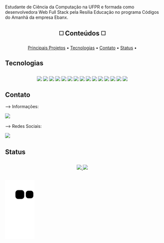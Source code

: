 <br>

<p>Estudante de Ciência da Computação na UFPR e formada como desenvolvedora Web Full Stack pela Resilia Educação no programa Códigos do Amanhã da empresa Ebanx.
 
##

<h2 align='center'>◻️ Conteúdos ◻️</h2>

<p align="center">
 <a href="#principais-projetos"> Principais Projetos</a> •
 <a href="#tecnologias">Tecnologias</a> • 
 <a href="#contato">Contato</a> • 
 <a href="#status">Status</a> • 
</p>
  
  ## 
  
 <h2>Tecnologias</h2>
 
  ## 
  
  <div align='center'>
    <img src='https://img.shields.io/badge/JavaScript-323330?style=for-the-badge&logo=javascript&logoColor=F7DF1E'>
    <img src='https://img.shields.io/badge/C%2B%2B-00599C?style=for-the-badge&logo=c%2B%2B&logoColor=white'>
    <img src='https://img.shields.io/badge/Node.js-339933?style=for-the-badge&logo=nodedotjs&logoColor=white'>
    <img src='https://img.shields.io/badge/jQuery-0769AD?style=for-the-badge&logo=jquery&logoColor=white'>
    <img src='https://img.shields.io/badge/Heroku-430098?style=for-the-badge&logo=heroku&logoColor=white'>
    <img src='https://img.shields.io/badge/React-20232A?style=for-the-badge&logo=react&logoColor=61DAFB'>
    <img src='https://img.shields.io/badge/Bootstrap-563D7C?style=for-the-badge&logo=bootstrap&logoColor=white'>
    <img src='https://img.shields.io/badge/Figma-F24E1E?style=for-the-badge&logo=figma&logoColor=white'>
    <img src='https://img.shields.io/badge/Adobe%20Illustrator-FF9A00?style=for-the-badge&logo=adobe%20illustrator&logoColor=white'>
    <img src='https://img.shields.io/badge/GIT-E44C30?style=for-the-badge&logo=git&logoColor=white'>
    <img src='https://img.shields.io/badge/MongoDB-4EA94B?style=for-the-badge&logo=mongodb&logoColor=white'>
    <img src='https://img.shields.io/badge/MySQL-005C84?style=for-the-badge&logo=mysql&logoColor=white'>
    <img src='https://img.shields.io/badge/SQLite-07405E?style=for-the-badge&logo=sqlite&logoColor=white'>
    <img src='https://img.shields.io/badge/PowerBI-F2C811?style=for-the-badge&logo=Power%20BI&logoColor=white'>
    <img src='https://img.shields.io/badge/Linux-E34F26?style=for-the-badge&logo=linux&logoColor=black'>
  </div>
 
##

<h2>Contato</h2>

--> Informações:
  
  <div>
    <a href="mailto:danielisdavils@gmail.com"><img src='https://img.shields.io/badge/Gmail-D14836?style=for-the-badge&logo=gmail&logoColor=white'></a>
  </div>

--> Redes Sociais:

  <div>
    <a href='https://www.linkedin.com/in/danielys-davila/'><img src='https://img.shields.io/badge/LinkedIn-0077B5?style=for-the-badge&logo=linkedin&logoColor=white'></a>
  </div>


##
  
 <h2>Status</h2>
 
## 

<div align="center">
  <a href="https://github.com/danileysdavils">
  <img height="180em" src="https://github-readme-stats.vercel.app/api?username=danielysdavils&show_icons=true&theme=synthwave&include_all_commits=true&count_private=true"/>
  <img height="180em" src="https://github-readme-stats.vercel.app/api/top-langs/?username=danielysdavils&layout=compact&langs_count=7&theme=synthwave"/>
</div>

##

  ![Snake animation](https://github.com/danielysdavils/danielysdavils/blob/output/github-contribution-grid-snake.svg)
 
</div>

